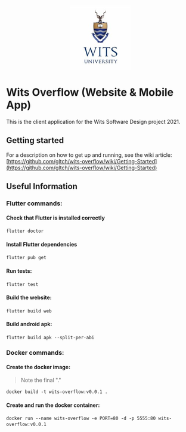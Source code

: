 <p align="center">
  <img src="../assets/images/logo_square_small.jpg?raw=true" alt="Wits University"/>
</p>

# Wits Overflow (Website & Mobile App)

This is the client application for the Wits Software Design project 2021.

## Getting started

For a description on how to get up and running, see the wiki article:
[https://github.com/gltch/wits-overflow/wiki/Getting-Started](https://github.com/gltch/wits-overflow/wiki/Getting-Started)

## Useful Information

### Flutter commands:

#### Check that Flutter is installed correctly

````
flutter doctor
````

#### Install Flutter dependencies

````
flutter pub get
````

#### Run tests:

````
flutter test
````
    
#### Build the website: 

````
flutter build web
````

#### Build android apk:

````
flutter build apk --split-per-abi
````

### Docker commands:

#### Create the docker image: 

> Note the final "."

````
docker build -t wits-overflow:v0.0.1 .
````

#### Create and run the docker container: 

````
docker run --name wits-overflow -e PORT=80 -d -p 5555:80 wits-overflow:v0.0.1
````

